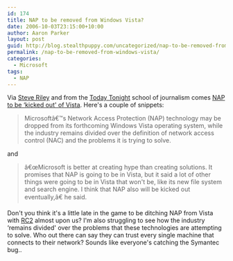 ```yaml
---
id: 174
title: NAP to be removed from Windows Vista?
date: 2006-10-03T23:15:00+10:00
author: Aaron Parker
layout: post
guid: http://blog.stealthpuppy.com/uncategorized/nap-to-be-removed-from-windows-vista
permalink: /nap-to-be-removed-from-windows-vista/
categories:
  - Microsoft
tags:
  - NAP
---
```

Via [Steve Riley](http://blogs.technet.com/steriley/archive/2006/10/03/Must-be-a-slow-news-day_3A00_-reporter-writes-100_2500_-crap.aspx) and from the [Today Tonight](http://au.yahoo.com/todaytonight/) school of journalism comes [NAP to be &#8216;kicked out' of Vista](http://www.itweek.co.uk/itweek/news/2165364/nap-kicked-vista). Here's a couple of snippets:

> Microsoftâ€™s Network Access Protection (NAP) technology may be dropped from its forthcoming Windows Vista operating system, while the industry remains divided over the definition of network access control (NAC) and the problems it is trying to solve.

and

> â€œMicrosoft is better at creating hype than creating solutions. It promises that NAP is going to be in Vista, but it said a lot of other things were going to be in Vista that won't be, like its new file system and search engine. I think that NAP also will be kicked out eventually,â€ he said.

Don't you think it's a little late in the game to be ditching NAP from Vista with [RC2](http://www.windowsitpro.com/windowspaulthurrott/Article/ArticleID/93715/windowspaulthurrott_93715.html) almost upon us? I'm also struggling to see how the industry &#8216;remains divided' over the problems that these technologies are attempting to solve. Who out there can say they can trust every single machine that connects to their network? Sounds like everyone's catching the Symantec bug..